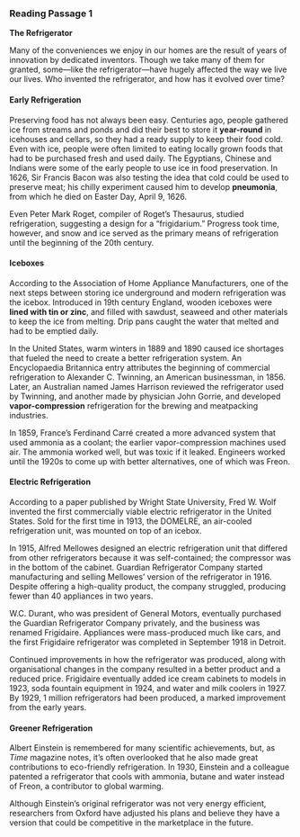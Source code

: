 ### Reading Passage 1

**The Refrigerator**

Many of the conveniences we enjoy in our homes are the result of years of innovation by dedicated inventors. Though we take many of them for granted, some—like the refrigerator—have hugely affected the way we live our lives. Who invented the refrigerator, and how has it evolved over time?

#### Early Refrigeration
Preserving food has not always been easy. Centuries ago, people gathered ice from streams and ponds and did their best to store it **year-round** in icehouses and cellars, so they had a ready supply to keep their food cold. Even with ice, people were often limited to eating locally grown foods that had to be purchased fresh and used daily. The Egyptians, Chinese and Indians were some of the early people to use ice in food preservation. In 1626, Sir Francis Bacon was also testing the idea that cold could be used to preserve meat; his chilly experiment caused him to develop **pneumonia**, from which he died on Easter Day, April 9, 1626.

Even Peter Mark Roget, compiler of Roget’s Thesaurus, studied refrigeration, suggesting a design for a “frigidarium.” Progress took time, however, and snow and ice served as the primary means of refrigeration until the beginning of the 20th century.

#### Iceboxes
According to the Association of Home Appliance Manufacturers, one of the next steps between storing ice underground and modern refrigeration was the icebox. Introduced in 19th century England, wooden iceboxes were **lined with tin or zinc**, and filled with sawdust, seaweed and other materials to keep the ice from melting. Drip pans caught the water that melted and had to be emptied daily.

In the United States, warm winters in 1889 and 1890 caused ice shortages that fueled the need to create a better refrigeration system. An Encyclopaedia Britannica entry attributes the beginning of commercial refrigeration to Alexander C. Twinning, an American businessman, in 1856. Later, an Australian named James Harrison reviewed the refrigerator used by Twinning, and another made by physician John Gorrie, and developed **vapor-compression** refrigeration for the brewing and meatpacking industries.

In 1859, France’s Ferdinand Carré created a more advanced system that used ammonia as a coolant; the earlier vapor-compression machines used air. The ammonia worked well, but was toxic if it leaked. Engineers worked until the 1920s to come up with better alternatives, one of which was Freon.

#### Electric Refrigeration
According to a paper published by Wright State University, Fred W. Wolf invented the first commercially viable electric refrigerator in the United States. Sold for the first time in 1913, the DOMELRE, an air-cooled refrigeration unit, was mounted on top of an icebox.

In 1915, Alfred Mellowes designed an electric refrigeration unit that differed from other refrigerators because it was self-contained; the compressor was in the bottom of the cabinet. Guardian Refrigerator Company started manufacturing and selling Mellowes’ version of the refrigerator in 1916. Despite offering a high-quality product, the company struggled, producing fewer than 40 appliances in two years.

W.C. Durant, who was president of General Motors, eventually purchased the Guardian Refrigerator Company privately, and the business was renamed Frigidaire. Appliances were mass-produced much like cars, and the first Frigidaire refrigerator was completed in September 1918 in Detroit.

Continued improvements in how the refrigerator was produced, along with organisational changes in the company resulted in a better product and a reduced price. Frigidaire eventually added ice cream cabinets to models in 1923, soda fountain equipment in 1924, and water and milk coolers in 1927. By 1929, 1 million refrigerators had been produced, a marked improvement from the early years.

#### Greener Refrigeration
Albert Einstein is remembered for many scientific achievements, but, as *Time* magazine notes, it’s often overlooked that he also made great contributions to eco-friendly refrigeration. In 1930, Einstein and a colleague patented a refrigerator that cools with ammonia, butane and water instead of Freon, a contributor to global warming.

Although Einstein’s original refrigerator was not very energy efficient, researchers from Oxford have adjusted his plans and believe they have a version that could be competitive in the marketplace in the future.
